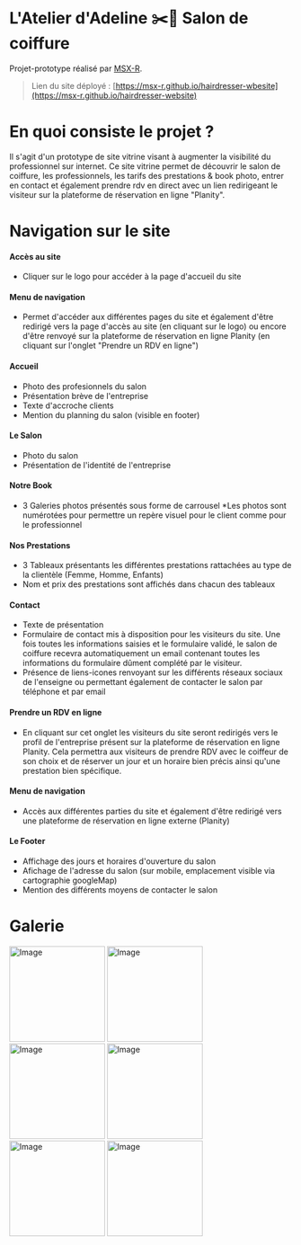 # L'Atelier d'Adeline ✂️💈 Salon de coiffure

Projet-prototype réalisé par [MSX-R](https://github.com/MSX-R "lien github profile").

> Lien du site déployé : [https://msx-r.github.io/hairdresser-wbesite](https://msx-r.github.io/hairdresser-website)

# En quoi consiste le projet ?

Il s'agit d'un prototype de site vitrine visant à augmenter la visibilité du professionnel sur internet. Ce site vitrine permet de découvrir le salon de coiffure, les professionnels, les tarifs des prestations & book photo, entrer en contact et également prendre rdv en direct avec un lien redirigeant le visiteur sur la plateforme de réservation en ligne "Planity".

# Navigation sur le site

#### Accès au site

- Cliquer sur le logo pour accéder à la page d'accueil du site

#### Menu de navigation

- Permet d'accéder aux différentes pages du site et également d'être redirigé vers la page d'accès au site (en cliquant sur le logo) ou encore d'être renvoyé sur la plateforme de réservation en ligne Planity (en cliquant sur l'onglet "Prendre un RDV en ligne")

#### Accueil

- Photo des profesionnels du salon
- Présentation brève de l'entreprise
- Texte d'accroche clients
- Mention du planning du salon (visible en footer)

#### Le Salon

- Photo du salon
- Présentation de l'identité de l'entreprise

#### Notre Book

- 3 Galeries photos présentés sous forme de carrousel
  \*Les photos sont numérotées pour permettre un repère visuel pour le client comme pour le professionnel

#### Nos Prestations

- 3 Tableaux présentants les différentes prestations rattachées au type de la clientèle (Femme, Homme, Enfants)
- Nom et prix des prestations sont affichés dans chacun des tableaux

#### Contact

- Texte de présentation
- Formulaire de contact mis à disposition pour les visiteurs du site. Une fois toutes les informations saisies et le formulaire validé, le salon de coiffure recevra automatiquement un email contenant toutes les informations du formulaire dûment complété par le visiteur.
- Présence de liens-icones renvoyant sur les différents réseaux sociaux de l'enseigne ou permettant également de contacter le salon par téléphone et par email

#### Prendre un RDV en ligne

- En cliquant sur cet onglet les visiteurs du site seront redirigés vers le profil de l'entreprise présent sur la plateforme de réservation en ligne Planity. Cela permettra aux visiteurs de prendre RDV avec le coiffeur de son choix et de réserver un jour et un horaire bien précis ainsi qu'une prestation bien spécifique.

#### Menu de navigation

- Accès aux différentes parties du site et également d'être redirigé vers une plateforme de réservation en ligne externe (Planity)

#### Le Footer

- Affichage des jours et horaires d'ouverture du salon
- Afichage de l'adresse du salon (sur mobile, emplacement visible via cartographie googleMap)
- Mention des différents moyens de contacter le salon

# Galerie

<img src="https://i.goopics.net/2ictjb.png" alt="Image" style="height:170px">  <img src="https://i.goopics.net/s30xjy.png" alt="Image" style="height:170px"> <img src="https://i.goopics.net/ituure.png" alt="Image" style="height:170px"> <img src="https://i.goopics.net/qsh78e.png" alt="Image" style="height:170px"> <img src="https://i.goopics.net/88ecj8.png" alt="Image" style="height:170px"> <img src="https://i.goopics.net/6rslja.png" alt="Image" style="height:170px"> 
